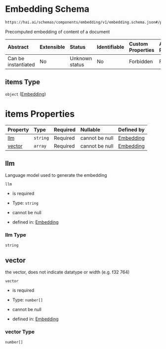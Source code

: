 # Embedding Schema

```txt
https://hai.ai/schemas/components/embedding/v1/embedding.schema.json#/properties/jacsEmbedding/items
```

Precomputed embedding of content of a document

| Abstract            | Extensible | Status         | Identifiable | Custom Properties | Additional Properties | Access Restrictions | Defined In                                                                                |
| :------------------ | :--------- | :------------- | :----------- | :---------------- | :-------------------- | :------------------ | :---------------------------------------------------------------------------------------- |
| Can be instantiated | No         | Unknown status | No           | Forbidden         | Forbidden             | none                | [header.schema.json\*](../../schemas/header/v1/header.schema.json "open original schema") |

## items Type

`object` ([Embedding](header-properties-jacsembedding-embedding.md))

# items Properties

| Property          | Type     | Required | Nullable       | Defined by                                                                                                                            |
| :---------------- | :------- | :------- | :------------- | :------------------------------------------------------------------------------------------------------------------------------------ |
| [llm](#llm)       | `string` | Required | cannot be null | [Embedding](embedding-properties-llm.md "https://hai.ai/schemas/components/embedding/v1/embedding.schema.json#/properties/llm")       |
| [vector](#vector) | `array`  | Required | cannot be null | [Embedding](embedding-properties-vector.md "https://hai.ai/schemas/components/embedding/v1/embedding.schema.json#/properties/vector") |

## llm

Language model used to generate the embedding

`llm`

*   is required

*   Type: `string`

*   cannot be null

*   defined in: [Embedding](embedding-properties-llm.md "https://hai.ai/schemas/components/embedding/v1/embedding.schema.json#/properties/llm")

### llm Type

`string`

## vector

the vector, does not indicate datatype or width (e.g. f32 764)

`vector`

*   is required

*   Type: `number[]`

*   cannot be null

*   defined in: [Embedding](embedding-properties-vector.md "https://hai.ai/schemas/components/embedding/v1/embedding.schema.json#/properties/vector")

### vector Type

`number[]`
